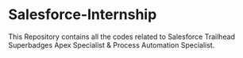 # Salesforce-Internship
This Repository contains all the codes related to Salesforce Trailhead Superbadges Apex Specialist &amp; Process Automation Specialist.
